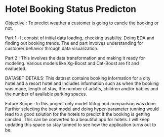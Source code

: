 # Hotel Booking Status Predicton


Objective : To predict weather a customer is going to cancle the booking or not.

Part 1 : It consist of initial data loading, checking usability. Doing EDA and finding out booking trends. The end part involves understanding for customer behavior through data visualization.

Part 2 : This involves the data transformation and making it ready for modeling. Various models like Xg-Boost and Cat-Boost are fit and evalueted.

DATASET DETAILS: This dataset contains booking information for a city hotel and a resort hotel and includes information such as when the booking was made, length of stay, the number of adults, children and/or babies and the number of available parking spaces.

Future Scope : In this project only model fititng and comparison was done. Further selecting the best model and doing hyper-parameter tunning would lead to a good solution for the hotels to predict if the booking is getting cancled. This can be converted to a beautiful app for hotels. I will keep updating this space so stay tunned to see how the application turns out to be.